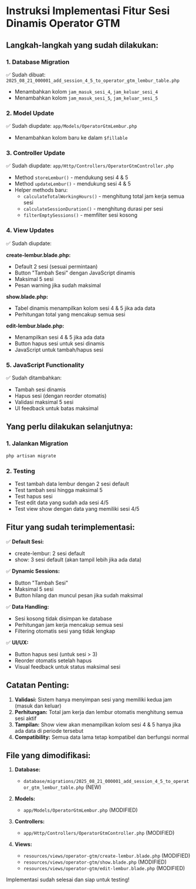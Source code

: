 # Instruksi Implementasi Fitur Sesi Dinamis Operator GTM

## Langkah-langkah yang sudah dilakukan:

### 1. Database Migration
✅ Sudah dibuat: `2025_08_21_000001_add_session_4_5_to_operator_gtm_lembur_table.php`
- Menambahkan kolom `jam_masuk_sesi_4`, `jam_keluar_sesi_4`
- Menambahkan kolom `jam_masuk_sesi_5`, `jam_keluar_sesi_5`

### 2. Model Update
✅ Sudah diupdate: `app/Models/OperatorGtmLembur.php`
- Menambahkan kolom baru ke dalam `$fillable`

### 3. Controller Update
✅ Sudah diupdate: `app/Http/Controllers/OperatorGtmController.php`
- Method `storeLembur()` - mendukung sesi 4 & 5
- Method `updateLembur()` - mendukung sesi 4 & 5
- Helper methods baru:
  - `calculateTotalWorkingHours()` - menghitung total jam kerja semua sesi
  - `calculateSessionDuration()` - menghitung durasi per sesi
  - `filterEmptySessions()` - memfilter sesi kosong

### 4. View Updates
✅ Sudah diupdate:

**create-lembur.blade.php:**
- Default 2 sesi (sesuai permintaan)
- Button "Tambah Sesi" dengan JavaScript dinamis
- Maksimal 5 sesi
- Pesan warning jika sudah maksimal

**show.blade.php:**
- Tabel dinamis menampilkan kolom sesi 4 & 5 jika ada data
- Perhitungan total yang mencakup semua sesi

**edit-lembur.blade.php:**
- Menampilkan sesi 4 & 5 jika ada data
- Button hapus sesi untuk sesi dinamis
- JavaScript untuk tambah/hapus sesi

### 5. JavaScript Functionality
✅ Sudah ditambahkan:
- Tambah sesi dinamis
- Hapus sesi (dengan reorder otomatis)
- Validasi maksimal 5 sesi
- UI feedback untuk batas maksimal

## Yang perlu dilakukan selanjutnya:

### 1. Jalankan Migration
```bash
php artisan migrate
```

### 2. Testing
- Test tambah data lembur dengan 2 sesi default
- Test tambah sesi hingga maksimal 5
- Test hapus sesi
- Test edit data yang sudah ada sesi 4/5
- Test view show dengan data yang memiliki sesi 4/5

## Fitur yang sudah terimplementasi:

✅ **Default Sesi:**
- create-lembur: 2 sesi default
- show: 3 sesi default (akan tampil lebih jika ada data)

✅ **Dynamic Sessions:**
- Button "Tambah Sesi" 
- Maksimal 5 sesi
- Button hilang dan muncul pesan jika sudah maksimal

✅ **Data Handling:**
- Sesi kosong tidak disimpan ke database
- Perhitungan jam kerja mencakup semua sesi
- Filtering otomatis sesi yang tidak lengkap

✅ **UI/UX:**
- Button hapus sesi (untuk sesi > 3)
- Reorder otomatis setelah hapus
- Visual feedback untuk status maksimal sesi

## Catatan Penting:

1. **Validasi:** Sistem hanya menyimpan sesi yang memiliki kedua jam (masuk dan keluar)
2. **Perhitungan:** Total jam kerja dan lembur otomatis menghitung semua sesi aktif
3. **Tampilan:** Show view akan menampilkan kolom sesi 4 & 5 hanya jika ada data di periode tersebut
4. **Compatibility:** Semua data lama tetap kompatibel dan berfungsi normal

## File yang dimodifikasi:

1. **Database:**
   - `database/migrations/2025_08_21_000001_add_session_4_5_to_operator_gtm_lembur_table.php` (NEW)

2. **Models:**
   - `app/Models/OperatorGtmLembur.php` (MODIFIED)

3. **Controllers:**
   - `app/Http/Controllers/OperatorGtmController.php` (MODIFIED)

4. **Views:**
   - `resources/views/operator-gtm/create-lembur.blade.php` (MODIFIED)
   - `resources/views/operator-gtm/show.blade.php` (MODIFIED)
   - `resources/views/operator-gtm/edit-lembur.blade.php` (MODIFIED)

Implementasi sudah selesai dan siap untuk testing!
